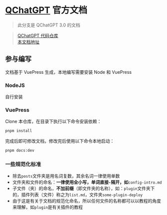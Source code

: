 # [QChatGPT](https://github.com/RockChinQ/QChatGPT) 官方文档

> 此分支是 QChatGPT 3.0 的文档

> [QChatGPT 代码仓库](https://github.com/RockChinQ/QChatGPT/tree/feat/asyncio)   
> [本文档地址](https://github.com/the-lazy-me/QChatGPT-Wiki/tree/doc/v3)

## 参与编写

文档基于 VuePress 生成，本地编写需要安装 Node 和 VuePress

### NodeJS

自行安装

### VuePress 

Clone 本仓库，在目录下执行以下命令安装依赖：

```bash
pnpm install
```

完成后即可修改文档，修改完后使用以下命令本地启动：

```bash
pnpm docs:dev
```

### 一些规范化标准

- 除去`posts`文件夹是用名词复数，其余名词一律使用单数
- 文件夹和文件的命名：**一律使用全小写，单词直接`-`隔开，如**`config-intro.md`
- 子文件（夹）的命名，**不加前缀**（即文件夹的名称），如：`plugin`文件夹下的，插件列表（文件）称之为`list.md`，文件夹`some-plugin-deploy`
- 由于这是有关于文档的规范化命名，所以任何文件的名称都可以以教程的角度来理解，如`plugin`是有关插件的教程

